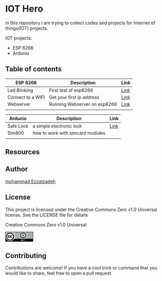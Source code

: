 # IOT Hero
in this repository i am trying to collect codes and projects for Internet of things(IOT) projects.


IOT projects:
<ul>
<li>ESP 8266</li> 
<li>Ardunio</li> 
</ul>


## Table of contents



|ESP 8266|Description|Link|
|---|---|---|
|Led Blinking|First test of esp8266 |<a href="/codes/esp8266/test1/">Link</a>  |
|Connect to a WIFI|Get your first ip address|<a href="/codes/esp8266/Wifi_1/">Link</a>  |
|Webserver| Running Webserver on esp8266|<a href="/codes/esp8266/Webserver">Link</a>  |
|    |   |<a href="/codes/esp8266/"></a>|





|Ardunio|Description|Link|
|---|---|---|
|Safe Lock  |a simple electronic lock   |  <a href="/codes/ardunio/Lock_door/">Link</a>  |
| Sim800   |how to work with simcard modules   |  <a href="/codes/ardunio/sim800/"></a>  |
|    |   |  <a href="/codes/ardunio/"></a>  |




## Resources




## Author
[mohammad Ezzatzadeh](https://github.com/pakoti)

## License
This project is licensed under the Creative Commons Zero v1.0 Universal license. See the LICENSE file for details

Creative Commons Zero v1.0 Universal

<img src="/88x31.png" alt="Creative Commons Zero v1.0 Universal">




## Contributing

Contributions are welcome! If you have a cool trick or command that you would like to share, feel free to open a pull request.